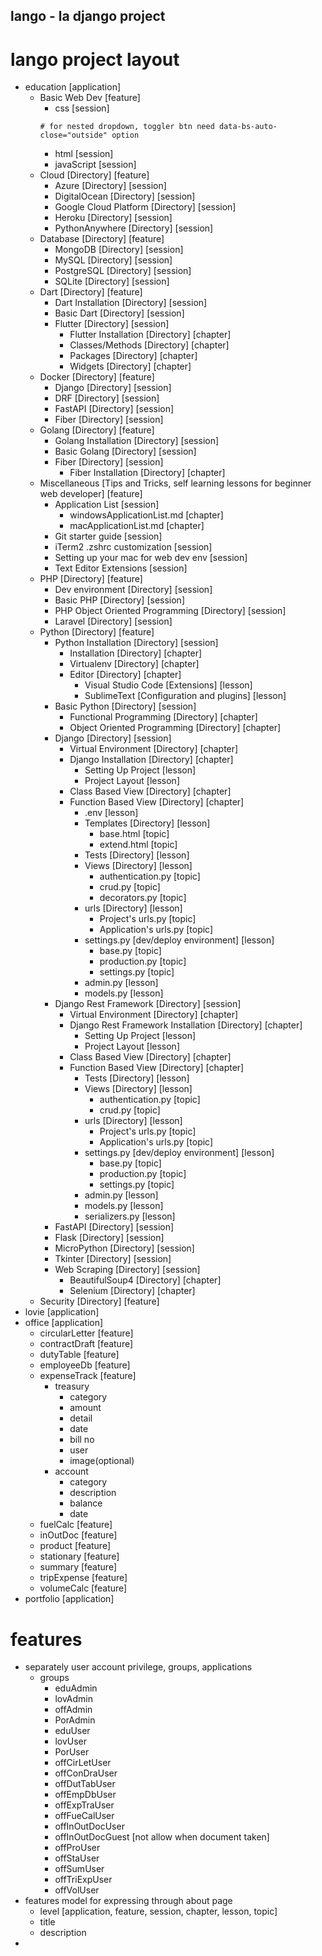 lango - la django project
-----
# lango project layout
- education [application]
    - Basic Web Dev [feature]
        - css [session]
        ```
        # for nested dropdown, toggler btn need data-bs-auto-close="outside" option
        ```
        - html [session]
        - javaScript [session]
    - Cloud [Directory] [feature]
        - Azure [Directory] [session]
        - DigitalOcean [Directory] [session]
        - Google Cloud Platform [Directory] [session]
        - Heroku [Directory] [session]
        - PythonAnywhere [Directory] [session]
    - Database [Directory] [feature]
        - MongoDB [Directory] [session]
        - MySQL [Directory] [session]
        - PostgreSQL [Directory] [session]
        - SQLite [Directory] [session]
    - Dart [Directory] [feature]
        - Dart Installation [Directory] [session]
        - Basic Dart [Directory] [session]
        - Flutter [Directory] [session]
            - Flutter Installation [Directory] [chapter]
            - Classes/Methods [Directory] [chapter]
            - Packages [Directory] [chapter]
            - Widgets [Directory] [chapter]
    - Docker [Directory] [feature]
        - Django [Directory] [session]
        - DRF [Directory] [session]
        - FastAPI [Directory] [session]
        - Fiber [Directory] [session]
    - Golang [Directory] [feature]
        - Golang Installation [Directory] [session]
        - Basic Golang [Directory] [session]
        - Fiber [Directory] [session]
            - Fiber Installation [Directory] [chapter]
    - Miscellaneous [Tips and Tricks, self learning lessons for beginner web developer] [feature]
        - Application List [session]
            - windowsApplicationList.md [chapter]
            - macApplicationList.md [chapter]
        - Git starter guide [session]
        - iTerm2 .zshrc customization [session]
        - Setting up your mac for web dev env [session]
        - Text Editor Extensions [session]
    - PHP [Directory] [feature]
        - Dev environment [Directory] [session]
        - Basic PHP [Directory] [session]
        - PHP Object Oriented Programming [Directory] [session]
        - Laravel [Directory] [session]
    - Python [Directory] [feature]
        - Python Installation [Directory] [session]
            - Installation [Directory] [chapter]
            - Virtualenv [Directory] [chapter]
            - Editor [Directory] [chapter]
                - Visual Studio Code [Extensions] [lesson]
                - SublimeText [Configuration and plugins] [lesson]
        - Basic Python [Directory] [session]
            - Functional Programming [Directory] [chapter]
            - Object Oriented Programming [Directory] [chapter]
        - Django [Directory] [session]
            - Virtual Environment [Directory] [chapter]
            - Django Installation [Directory] [chapter]
                - Setting Up Project [lesson]
                - Project Layout [lesson]
            - Class Based View [Directory] [chapter]
            - Function Based View [Directory] [chapter]
                - .env [lesson]
                - Templates [Directory] [lesson]
                    - base.html [topic]
                    - extend.html [topic]
                - Tests [Directory] [lesson]
                - Views [Directory] [lesson]
                    - authentication.py [topic]
                    - crud.py [topic]
                    - decorators.py [topic]
                - urls [Directory] [lesson]
                    - Project's urls.py [topic]
                    - Application's urls.py [topic]
                - settings.py [dev/deploy environment] [lesson]
                    - base.py [topic]
                    - production.py [topic]
                    - settings.py [topic]
                - admin.py [lesson]
                - models.py [lesson]
        - Django Rest Framework [Directory] [session]
            - Virtual Environment [Directory] [chapter]
            - Django Rest Framework Installation [Directory] [chapter]
                - Setting Up Project [lesson]
                - Project Layout [lesson]
            - Class Based View [Directory] [chapter]
            - Function Based View [Directory] [chapter]
                - Tests [Directory] [lesson]
                - Views [Directory] [lesson]
                    - authentication.py [topic]
                    - crud.py [topic]
                - urls [Directory] [lesson]
                    - Project's urls.py [topic]
                    - Application's urls.py [topic]
                - settings.py [dev/deploy environment] [lesson]
                    - base.py [topic]
                    - production.py [topic]
                    - settings.py [topic]
                - admin.py [lesson]
                - models.py [lesson]
                - serializers.py [lesson]
        - FastAPI [Directory] [session]
        - Flask [Directory] [session]
        - MicroPython [Directory] [session]
        - Tkinter [Directory] [session]
        - Web Scraping [Directory] [session]
            - BeautifulSoup4 [Directory] [chapter]
            - Selenium [Directory] [chapter]
    - Security [Directory] [feature]
- lovie [application]
- office [application]
    - circularLetter [feature]
    - contractDraft [feature]
    - dutyTable [feature]
    - employeeDb [feature]
    - expenseTrack [feature]
      - treasury
        - category
        - amount
        - detail
        - date
        - bill no
        - user
        - image(optional)
      - account
        - category
        - description
        - balance
        - date
    - fuelCalc [feature]
    - inOutDoc [feature]
    - product [feature]
    - stationary [feature]
    - summary [feature]
    - tripExpense [feature]
    - volumeCalc [feature]
- portfolio [application]

# features
- separately user account privilege, groups, applications
    - groups
      - eduAdmin
      - lovAdmin
      - offAdmin
      - PorAdmin
      - eduUser
      - lovUser
      - PorUser
      - offCirLetUser
      - offConDraUser
      - offDutTabUser
      - offEmpDbUser
      - offExpTraUser
      - offFueCalUser
      - offInOutDocUser
      - offInOutDocGuest [not allow when document taken]
      - offProUser
      - offStaUser
      - offSumUser
      - offTriExpUser
      - offVolUser
- features model for expressing through about page
    - level [application, feature, session, chapter, lesson, topic]
    - title
    - description
- 